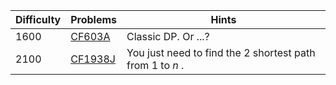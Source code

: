 | Difficulty | Problems | Hints |
| -------- | -------- | -------- |
| 1600 | [CF603A](https://codeforces.com/problemset/problem/603/A) | Classic DP. Or ...? |
| 2100 | [CF1938J](https://codeforces.com/problemset/problem/1938/J) | You just need to find the $2$ shortest path from $1$ to $n$ . |